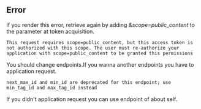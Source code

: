 ## Error
If you render this error, retrieve again by adding _&scope=public_content_ to the parameter at token acquisition.
```
This request requires scope=public_content, but this access token is not authorized with this scope. The user must re-authorize your application with scope=public_content to be granted this permissions
```

You should change endpoints.If you wanna another endpoints you have to application request.
```
next_max_id and min_id are deprecated for this endpoint; use min_tag_id and max_tag_id instead
```
If you didn't application request you can use endpoint of about self.
